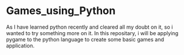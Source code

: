 # Games_using_Python
As I have learned python recently and cleared all my doubt on it, so i wanted to try something more on it. In this repositary, i will be applying pygame to the python language to create some basic games and application.
